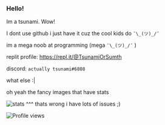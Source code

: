 ### Hello!

Im a tsunami.
Wow!

I dont use github i just have it cuz the cool kids do `¯\_(ツ)_/¯`

im a mega noob at programming (mega `¯\_(ツ)_/¯` )

replit profile:
https://repl.it/@TsunamiOrSumth

discord: `actually tsunami#6808`

what else :|

oh yeah the fancy images that have stats

![stats](https://github-readme-stats.vercel.app/api?username=tsunami-or-something&show_icons=true&theme=tokyonight) 
^^^ thats wrong i have lots of issues ;)

![Profile views](https://gpvc.arturio.dev/github-profile-tsunami-or-something)





